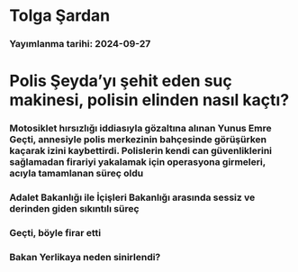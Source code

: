 # Tolga Şardan

### Yayımlanma tarihi: 2024-09-27

# Polis Şeyda’yı şehit eden suç makinesi, polisin elinden nasıl kaçtı?


### Motosiklet hırsızlığı iddiasıyla gözaltına alınan Yunus Emre Geçti, annesiyle polis merkezinin bahçesinde görüşürken kaçarak izini kaybettirdi. Polislerin kendi can güvenliklerini sağlamadan firariyi yakalamak için operasyona girmeleri, acıyla tamamlanan süreç oldu


### Adalet Bakanlığı ile İçişleri Bakanlığı arasında sessiz ve derinden giden sıkıntılı süreç


### Geçti, böyle firar etti


### Bakan Yerlikaya neden sinirlendi?

